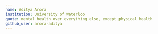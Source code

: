 ```yaml
---
name: Aditya Arora
institution: University of Waterloo
quote: mental health over everything else, except physical health
github_user: arora-aditya
---
```

